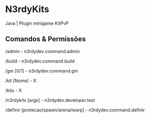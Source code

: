 # N3rdyKits
Java | Plugin minigame KitPvP

## Comandos & Permissões
/admin - n3rdydev.command.admin

/build - n3rdydev.command.build

/gm [0/1] - n3rdydev.command.gm

/kit [Nome] - X

/kits - X

/n3rdykits [args] - n3rdydev.developer.test

/definir [protecao/spawn/arena/warp] - n3rdydev.command.definir
